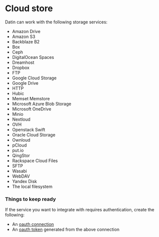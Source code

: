 # Cloud store

Datin can work with the following storage services:

- Amazon Drive  
- Amazon S3  
- Backblaze B2  
- Box  
- Ceph  
- DigitalOcean Spaces  
- Dreamhost  
- Dropbox  
- FTP  
- Google Cloud Storage  
- Google Drive  
- HTTP  
- Hubic  
- Memset Memstore  
- Microsoft Azure Blob Storage  
- Microsoft OneDrive  
- Minio  
- Nextloud  
- OVH  
- Openstack Swift  
- Oracle Cloud Storage  
- Ownloud  
- pCloud  
- put.io  
- QingStor  
- Rackspace Cloud Files  
- SFTP  
- Wasabi  
- WebDAV  
- Yandex Disk  
- The local filesystem  

### Things to keep ready

If the service you want to integrate with requires authentication, create the following:

- An [oauth connection](/extend/oauth_connection)
- An [oauth token](/extend/oauth_token) generated from the above connection
